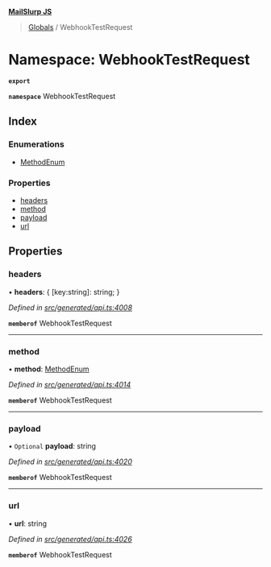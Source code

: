 **[MailSlurp JS](../README.md)**

> [Globals](../README.md) / WebhookTestRequest

# Namespace: WebhookTestRequest

**`export`** 

**`namespace`** WebhookTestRequest

## Index

### Enumerations

* [MethodEnum](../enums/webhooktestrequest.methodenum.md)

### Properties

* [headers](webhooktestrequest.md#headers)
* [method](webhooktestrequest.md#method)
* [payload](webhooktestrequest.md#payload)
* [url](webhooktestrequest.md#url)

## Properties

### headers

•  **headers**: { [key:string]: string;  }

*Defined in [src/generated/api.ts:4008](https://github.com/mailslurp/mailslurp-client/blob/359c034/src/generated/api.ts#L4008)*

**`memberof`** WebhookTestRequest

___

### method

•  **method**: [MethodEnum](../enums/webhooktestrequest.methodenum.md)

*Defined in [src/generated/api.ts:4014](https://github.com/mailslurp/mailslurp-client/blob/359c034/src/generated/api.ts#L4014)*

**`memberof`** WebhookTestRequest

___

### payload

• `Optional` **payload**: string

*Defined in [src/generated/api.ts:4020](https://github.com/mailslurp/mailslurp-client/blob/359c034/src/generated/api.ts#L4020)*

**`memberof`** WebhookTestRequest

___

### url

•  **url**: string

*Defined in [src/generated/api.ts:4026](https://github.com/mailslurp/mailslurp-client/blob/359c034/src/generated/api.ts#L4026)*

**`memberof`** WebhookTestRequest
